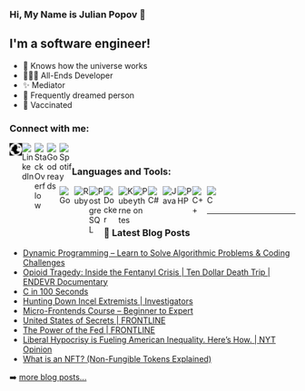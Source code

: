 ### Hi, My Name is Julian Popov 👋 

## I'm a software engineer!

- 🔭 Knows how the universe works
- 🧑🏻‍💻 All-Ends Developer
- ✨ Mediator
- 💭 Frequently dreamed person
- 💉 Vaccinated

### Connect with me:

[<img align="left" alt="anonymous.bg" width="22px" src="https://raw.githubusercontent.com/iconic/open-iconic/master/svg/globe.svg" style="-webkit-filter: invert(100%); filter: invert(100%);"/>][website]
[<img align="left" alt="LinkedIn" width="22px" src="https://cdn.jsdelivr.net/npm/simple-icons@v3/icons/linkedin.svg" />][linkedin]
[<img align="left" alt="Stack Overflow" width="22px" src="https://cdn.jsdelivr.net/npm/simple-icons@v3/icons/stackoverflow.svg" />][stackoverflow]
[<img align="left" alt="Goodreads" width="22px" src="https://cdn.jsdelivr.net/npm/simple-icons@v3/icons/goodreads.svg" />][goodreads]
[<img align="left" alt="Spotify" width="22px" src="https://cdn.jsdelivr.net/npm/simple-icons@v3/icons/spotify.svg" />][spotify]

<br />

### Languages and Tools:

[<img align="left" alt="Go" width="26px" src="https://cdn.jsdelivr.net/npm/simple-icons@v3/icons/go.svg" />][go]
[<img align="left" alt="Ruby" width="26px" src="https://cdn.jsdelivr.net/npm/simple-icons@v3/icons/ruby.svg" />][ruby]
[<img align="left" alt="PostgreSQL" width="26px" src="https://cdn.jsdelivr.net/npm/simple-icons@v3/icons/postgresql.svg" />][postgresql]
[<img align="left" alt="Docker" width="26px" src="https://cdn.jsdelivr.net/npm/simple-icons@v3/icons/docker.svg" />][docker]
[<img align="left" alt="Kubernetes" width="26px" src="https://cdn.jsdelivr.net/npm/simple-icons@v3/icons/kubernetes.svg" />][kubernetes]
[<img align="left" alt="Python" width="26px" src="https://cdn.jsdelivr.net/npm/simple-icons@v3/icons/python.svg" />][python]
[<img align="left" alt="C#" width="26px" src="https://cdn.jsdelivr.net/npm/simple-icons@v3/icons/csharp.svg" />][csharp]
[<img align="left" alt="Java" width="26px" src="https://cdn.jsdelivr.net/npm/simple-icons@v3/icons/java.svg" />][java]
[<img align="left" alt="PHP" width="26px" src="https://cdn.jsdelivr.net/npm/simple-icons@v3/icons/php.svg" />][php]
[<img align="left" alt="C++" width="26px" src="https://cdn.jsdelivr.net/npm/simple-icons@v3/icons/cplusplus.svg" />][cpp]
[<img align="left" alt="C" width="26px" src="https://cdn.jsdelivr.net/npm/simple-icons@v3/icons/c.svg" />][c]

<br />
<br />

---

### 📕 Latest Blog Posts

<!-- BLOG-POST-LIST:START -->
- [Dynamic Programming – Learn to Solve Algorithmic Problems &amp; Coding Challenges](https://blog.anonymous.bg/2021/11/13/dynamic-programming-learn-to-solve-algorithmic-problems-coding-challenges/)
- [Opioid Tragedy: Inside the Fentanyl Crisis | Ten Dollar Death Trip | ENDEVR Documentary](https://blog.anonymous.bg/2021/11/12/opioid-tragedy-inside-the-fentanyl-crisis-ten-dollar-death-trip-endevr-documentary/)
- [C in 100 Seconds](https://blog.anonymous.bg/2021/11/12/c-in-100-seconds/)
- [Hunting Down Incel Extremists | Investigators](https://blog.anonymous.bg/2021/11/12/hunting-down-incel-extremists-investigators/)
- [Micro-Frontends Course – Beginner to Expert](https://blog.anonymous.bg/2021/11/12/micro-frontends-course-beginner-to-expert/)
- [United States of Secrets | FRONTLINE](https://blog.anonymous.bg/2021/11/12/united-states-of-secrets-frontline/)
- [The Power of the Fed | FRONTLINE](https://blog.anonymous.bg/2021/11/12/the-power-of-the-fed-frontline/)
- [Liberal Hypocrisy is Fueling American Inequality. Here’s How. | NYT Opinion](https://blog.anonymous.bg/2021/11/12/liberal-hypocrisy-is-fueling-american-inequality-heres-how-nyt-opinion/)
- [What is an NFT? &lpar;Non-Fungible Tokens Explained&rpar;](https://blog.anonymous.bg/2021/11/12/what-is-an-nft-non-fungible-tokens-explained/)
<!-- BLOG-POST-LIST:END -->

➡️ [more blog posts...][blog]

[website]: https://anonymous.bg/
[linkedin]: https://www.linkedin.com/in/julianpopov/
[stackoverflow]: https://stackoverflow.com/users/44537/julian-popov
[goodreads]: https://www.goodreads.com/review/list/2622629-ju?shelf=read&view=covers
[spotify]: https://open.spotify.com/user/ju

[go]: https://golang.org/
[ruby]: https://www.ruby-lang.org/
[postgresql]: https://www.postgresql.org/
[docker]: https://www.docker.com/
[kubernetes]: https://kubernetes.io/
[python]: https://www.python.org/
[csharp]: https://docs.microsoft.com/en-us/dotnet/csharp/
[java]: https://www.java.com/
[php]: https://www.php.net/
[cpp]: https://isocpp.org/
[c]: https://www.iso.org/standard/74528.html

[blog]: https://blog.anonymous.bg/
